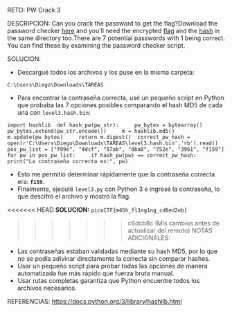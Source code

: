 RETO:
PW Crack 3

DESCRIPCION:
Can you crack the password to get the flag?Download the password checker [here](https://artifacts.picoctf.net/c/17/level3.py) and you'll need the encrypted [flag](https://artifacts.picoctf.net/c/17/level3.flag.txt.enc) and the [hash](https://artifacts.picoctf.net/c/17/level3.hash.bin) in the same directory too.There are 7 potential passwords with 1 being correct. You can find these by examining the password checker script.

SOLUCION:
- Descargué todos los archivos y los puse en la misma carpeta:

`C:\Users\Diego\Downloads\TAREAS`

- Para encontrar la contraseña correcta, usé un pequeño script en Python que probaba las 7 opciones posibles comparando el hash MD5 de cada una con `level3.hash.bin`:

`import hashlib  def hash_pw(pw_str):     pw_bytes = bytearray()     pw_bytes.extend(pw_str.encode())     m = hashlib.md5()     m.update(pw_bytes)     return m.digest()  correct_pw_hash = open(r'C:\Users\Diego\Downloads\TAREAS\level3.hash.bin','rb').read() pos_pw_list = ["f09e", "4dcf", "87ab", "dba8", "752e", "3961", "f159"]  for pw in pos_pw_list:     if hash_pw(pw) == correct_pw_hash:         print("La contraseña correcta es:", pw)`

- Esto me permitió determinar rápidamente que la contraseña correcta era: **`f159`**.
- Finalmente, ejecuté `level3.py` con Python 3 e ingresé la contraseña, lo que descifró el archivo y mostró la flag.

<<<<<<< HEAD
**SOLUCION:** `picoCTF{m45h_fl1ng1ng_cd6ed2eb}` 

  
>>>>>>> c6dcb8c (Mis cambios antes de actualizar del remoto)
NOTAS ADICIONALES:
- Las contraseñas estaban validadas mediante su hash MD5, por lo que no se podía adivinar directamente la correcta sin comparar hashes.
- Usar un pequeño script para probar todas las opciones de manera automatizada fue más rápido que fuerza bruta manual.
- Usar rutas completas garantiza que Python encuentre todos los archivos necesarios.

REFERENCIAS:
https://docs.python.org/3/library/hashlib.html
